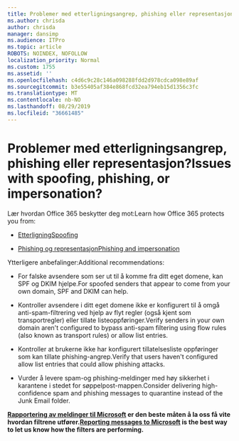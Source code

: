 ```yaml
---
title: Problemer med etterligningsangrep, phishing eller representasjon?
ms.author: chrisda
author: chrisda
manager: dansimp
ms.audience: ITPro
ms.topic: article
ROBOTS: NOINDEX, NOFOLLOW
localization_priority: Normal
ms.custom: 1755
ms.assetid: ''
ms.openlocfilehash: c4d6c9c28c146a098288fdd2d978cdca098e89af
ms.sourcegitcommit: b3e55405af384e868fcd32ea794eb15d1356c3fc
ms.translationtype: MT
ms.contentlocale: nb-NO
ms.lasthandoff: 08/29/2019
ms.locfileid: "36661485"
---
```

# <a name="issues-with-spoofing-phishing-or-impersonation"></a><span data-ttu-id="ef41e-102">Problemer med etterligningsangrep, phishing eller representasjon?</span><span class="sxs-lookup"><span data-stu-id="ef41e-102">Issues with spoofing, phishing, or impersonation?</span></span>

<span data-ttu-id="ef41e-103">Lær hvordan Office 365 beskytter deg mot:</span><span class="sxs-lookup"><span data-stu-id="ef41e-103">Learn how Office 365 protects you from:</span></span>

- [<span data-ttu-id="ef41e-104">Etterligning</span><span class="sxs-lookup"><span data-stu-id="ef41e-104">Spoofing</span></span>](https://docs.microsoft.com/office365/securitycompliance/anti-spoofing-protection)

- [<span data-ttu-id="ef41e-105">Phishing og representasjon</span><span class="sxs-lookup"><span data-stu-id="ef41e-105">Phishing and impersonation</span></span>](https://docs.microsoft.com/office365/securitycompliance/atp-anti-phishing)

<span data-ttu-id="ef41e-106">Ytterligere anbefalinger:</span><span class="sxs-lookup"><span data-stu-id="ef41e-106">Additional recommendations:</span></span>

- <span data-ttu-id="ef41e-107">For falske avsendere som ser ut til å komme fra ditt eget domene, kan SPF og DKIM hjelpe.</span><span class="sxs-lookup"><span data-stu-id="ef41e-107">For spoofed senders that appear to come from your own domain, SPF and DKIM can help.</span></span>

- <span data-ttu-id="ef41e-108">Kontroller avsendere i ditt eget domene ikke er konfigurert til å omgå anti-spam-filtrering ved hjelp av flyt regler (også kjent som transportregler) eller tillate listeoppføringer.</span><span class="sxs-lookup"><span data-stu-id="ef41e-108">Verify senders in your own domain aren't configured to bypass anti-spam filtering using flow rules (also known as transport rules) or allow list entries.</span></span>

- <span data-ttu-id="ef41e-109">Kontroller at brukerne ikke har konfigurert tillatelsesliste oppføringer som kan tillate phishing-angrep.</span><span class="sxs-lookup"><span data-stu-id="ef41e-109">Verify that users haven't configured allow list entries that could allow phishing attacks.</span></span>

- <span data-ttu-id="ef41e-110">Vurder å levere spam-og phishing-meldinger med høy sikkerhet i karantene i stedet for søppelpost-mappen.</span><span class="sxs-lookup"><span data-stu-id="ef41e-110">Consider delivering high-confidence spam and phishing messages to quarantine instead of the Junk Email folder.</span></span>

<span data-ttu-id="ef41e-111">**[Rapportering av meldinger til Microsoft](https://support.office.com/article/b5caa9f1-cdf3-4443-af8c-ff724ea719d2) er den beste måten å la oss få vite hvordan filtrene utfører.**</span><span class="sxs-lookup"><span data-stu-id="ef41e-111">**[Reporting messages to Microsoft](https://support.office.com/article/b5caa9f1-cdf3-4443-af8c-ff724ea719d2) is the best way to let us know how the filters are performing.**</span></span>
